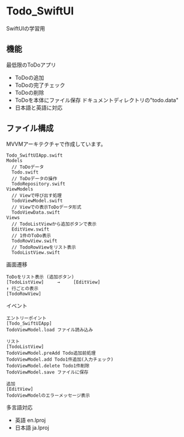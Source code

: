 # Todo_SwiftUI

SwiftUIの学習用


## 機能

最低限のToDoアプリ

* ToDoの追加
* ToDoの完了チェック
* ToDoの削除
* ToDoを本体にファイル保存 ドキュメントディレクトリの"todo.data"
* 日本語と英語に対応


## ファイル構成

MVVMアーキテクチャで作成しています。

```
Todo_SwiftUIApp.swift
Models
  // ToDoデータ
  Todo.swift
  // ToDoデータの操作
  TodoRepository.swift
ViewModels
  // Viewで呼び出す処理
  TodoViewModel.swift
  // Viewでの表示ToDoデータ形式
  TodoViewData.swift
Views
  // TodoListViewから追加ボタンで表示
  EditView.swift
  // 1件のToDo表示
  TodoRowView.swift
  // TodoRowViewをリスト表示
  TodoListView.swift
```

画面遷移
```
ToDoをリスト表示 (追加ボタン)
[TodoListView]     →     [EditView]
↑ 行ごとの表示
[TodoRowView]
```

イベント
```
エントリーポイント
[Todo_SwiftUIApp]
TodoViewModel.load ファイル読み込み

リスト
[TodoListView]
TodoViewModel.preAdd Todo追加前処理
TodoViewModel.add Todo1件追加(入力チェック)
TodoViewModel.delete Todo1件削除
TodoViewModel.save ファイルに保存

追加
[EditView]
TodoViewModelのエラーメッセージ表示
```

多言語対応
* 英語 en.lproj
* 日本語 ja.lproj
